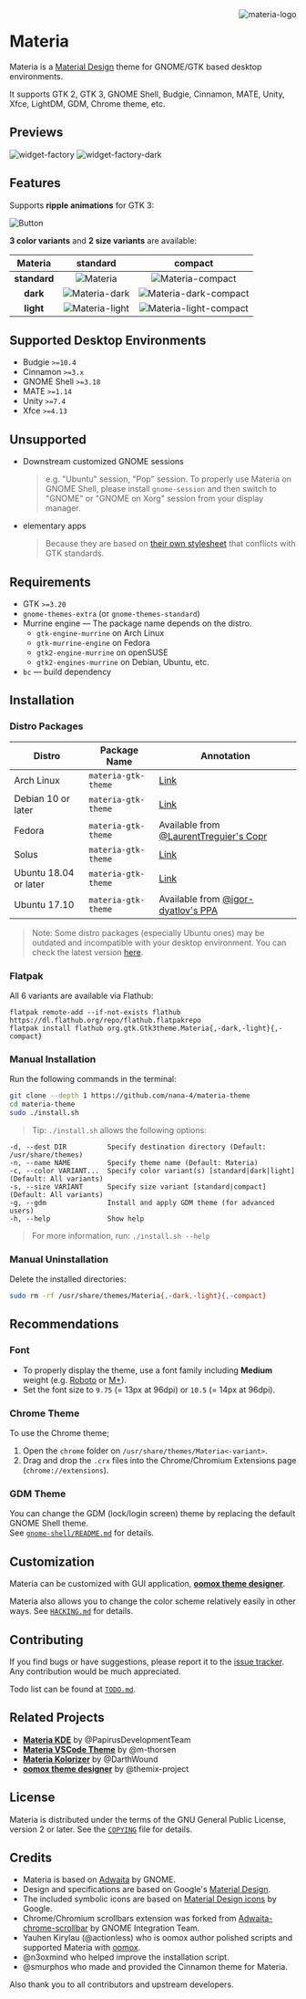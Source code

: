 <img src="../images/materia-logo.svg" alt="materia-logo" align="right" />

# Materia

Materia is a [Material Design](https://material.io) theme for GNOME/GTK based desktop environments.

It supports GTK 2, GTK 3, GNOME Shell, Budgie, Cinnamon, MATE, Unity, Xfce, LightDM, GDM, Chrome theme, etc.

## Previews

![widget-factory](../images/widget-factory.png?raw=true)
![widget-factory-dark](../images/widget-factory-dark.png?raw=true)

## Features

Supports **ripple animations** for GTK 3:

![Button](../images/Button.gif?raw=true)

**3 color variants** and **2 size variants** are available:

**Materia** | **standard** | **compact**
:-: | :-: | :-:
**standard** | ![Materia][1] | ![Materia-compact][2]
**dark** | ![Materia-dark][3] | ![Materia-dark-compact][4]
**light** | ![Materia-light][5] | ![Materia-light-compact][6]

[1]: ../images/Materia.png?raw=true
[2]: ../images/Materia-compact.png?raw=true
[3]: ../images/Materia-dark.png?raw=true
[4]: ../images/Materia-dark-compact.png?raw=true
[5]: ../images/Materia-light.png?raw=true
[6]: ../images/Materia-light-compact.png?raw=true

## Supported Desktop Environments

- Budgie `>=10.4`
- Cinnamon `>=3.x`
- GNOME Shell `>=3.18`
- MATE `>=1.14`
- Unity `>=7.4`
- Xfce `>=4.13`

## Unsupported

- Downstream customized GNOME sessions
  > e.g. "Ubuntu" session, "Pop" session. To properly use Materia on GNOME Shell, please install `gnome-session` and then switch to "GNOME" or "GNOME on Xorg" session from your display manager.
- elementary apps
  > Because they are based on [their own stylesheet](https://github.com/elementary/stylesheet) that conflicts with GTK standards.

## Requirements

- GTK `>=3.20`
- `gnome-themes-extra` (or `gnome-themes-standard`)
- Murrine engine — The package name depends on the distro.
  - `gtk-engine-murrine` on Arch Linux
  - `gtk-murrine-engine` on Fedora
  - `gtk2-engine-murrine` on openSUSE
  - `gtk2-engines-murrine` on Debian, Ubuntu, etc.
- `bc` — build dependency

## Installation

### Distro Packages

Distro | Package Name | Annotation
--- | --- | ---
Arch Linux | `materia-gtk-theme` | [Link](https://www.archlinux.org/packages/community/any/materia-gtk-theme/)
Debian 10 or later | `materia-gtk-theme` | [Link](https://packages.debian.org/materia-gtk-theme)
Fedora | `materia-gtk-theme` | Available from [@LaurentTreguier's Copr](https://copr.fedorainfracloud.org/coprs/tcg/themes)
Solus | `materia-gtk-theme` | [Link](https://dev.getsol.us/source/materia-gtk-theme/)
Ubuntu 18.04 or later | `materia-gtk-theme` | [Link](https://packages.ubuntu.com/materia-gtk-theme)
Ubuntu 17.10 | `materia-gtk-theme` | Available from [@igor-dyatlov's PPA](https://launchpad.net/~dyatlov-igor/+archive/ubuntu/materia-theme)

> Note: Some distro packages (especially Ubuntu ones) may be outdated and incompatible with your desktop environment. You can check the latest version [here](https://github.com/nana-4/materia-theme/releases).

### Flatpak

All 6 variants are available via Flathub:

```
flatpak remote-add --if-not-exists flathub https://dl.flathub.org/repo/flathub.flatpakrepo
flatpak install flathub org.gtk.Gtk3theme.Materia{,-dark,-light}{,-compact}
```

### Manual Installation

Run the following commands in the terminal:

```sh
git clone --depth 1 https://github.com/nana-4/materia-theme
cd materia-theme
sudo ./install.sh
```

> Tip: `./install.sh` allows the following options:

```
-d, --dest DIR          Specify destination directory (Default: /usr/share/themes)
-n, --name NAME         Specify theme name (Default: Materia)
-c, --color VARIANT...  Specify color variant(s) [standard|dark|light] (Default: All variants)
-s, --size VARIANT      Specify size variant [standard|compact] (Default: All variants)
-g, --gdm               Install and apply GDM theme (for advanced users)
-h, --help              Show help
```

> For more information, run: `./install.sh --help`

### Manual Uninstallation

Delete the installed directories:

```sh
sudo rm -rf /usr/share/themes/Materia{,-dark,-light}{,-compact}
```

## Recommendations

### Font

- To properly display the theme, use a font family including **Medium** weight (e.g. [Roboto](https://github.com/google/roboto) or [M+](https://mplus-fonts.osdn.jp)).
- Set the font size to `9.75` (= 13px at 96dpi) or `10.5` (= 14px at 96dpi).

### Chrome Theme

To use the Chrome theme;

1. Open the `chrome` folder on `/usr/share/themes/Materia<-variant>`.
2. Drag and drop the `.crx` files into the Chrome/Chromium Extensions page (`chrome://extensions`).

### GDM Theme

You can change the GDM (lock/login screen) theme by replacing the default GNOME Shell theme.  
See [`gnome-shell/README.md`](src/gnome-shell/README.md) for details.

## Customization

Materia can be customized with GUI application, [**oomox theme designer**](https://github.com/themix-project/oomox).

Materia also allows you to change the color scheme relatively easily in other ways. See [`HACKING.md`](HACKING.md#how-to-change-the-color-scheme) for details.

## Contributing

If you find bugs or have suggestions, please report it to the [issue tracker](https://github.com/nana-4/materia-theme/issues). Any contribution would be much appreciated.

Todo list can be found at [`TODO.md`](TODO.md).

## Related Projects

- [**Materia KDE**](https://github.com/PapirusDevelopmentTeam/materia-kde) by @PapirusDevelopmentTeam
- [**Materia VSCode Theme**](https://marketplace.visualstudio.com/items?itemName=m-thorsen.vscode-materia) by @m-thorsen
- [**Materia Kolorizer**](https://github.com/DarthWound/materia-kolorizer) by @DarthWound
- [**oomox theme designer**](https://github.com/themix-project/oomox) by @themix-project

## License

Materia is distributed under the terms of the GNU General Public License, version 2 or later. See the [`COPYING`](COPYING) file for details.

## Credits

- Materia is based on [Adwaita](HACKING.md#upstream-theme-sources) by GNOME.
- Design and specifications are based on Google's [Material Design](https://material.io).
- The included symbolic icons are based on [Material Design icons](https://github.com/google/material-design-icons) by Google.
- Chrome/Chromium scrollbars extension was forked from [Adwaita-chrome-scrollbar](https://github.com/gnome-integration-team/chrome-gnome-scrollbar) by GNOME Integration Team.
- Yauhen Kirylau (@actionless) who is oomox author polished scripts and supported Materia with [oomox](https://github.com/themix-project/oomox).
- @n3oxmind who helped improve the installation script.
- @smurphos who made and provided the Cinnamon theme for Materia.

Also thank you to all contributors and upstream developers.
